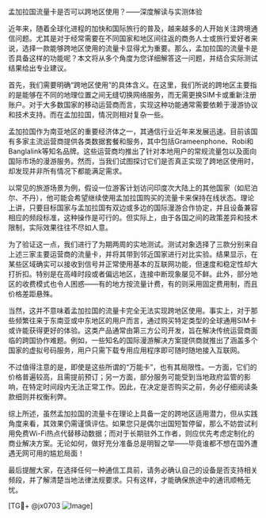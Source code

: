 孟加拉国流量卡是否可以跨地区使用？——深度解读与实测体验

近年来，随着全球化进程的加快和国际旅行的普及，越来越多的人开始关注跨境通信问题。尤其是对于经常需要在不同国家和地区间往返的商务人士或旅行爱好者来说，选择一款能够跨地区使用的流量卡显得尤为重要。那么，孟加拉国的流量卡是否具备这样的功能呢？本文将从多个角度为您详细解答这一问题，并结合实际测试结果给出专业建议。

首先，我们需要明确“跨地区使用”的具体含义。在这里，我们所说的跨地区主要指的是能够在不同的地理位置之间无缝切换网络服务，而无需更换SIM卡或重新注册账户。对于大多数国家的移动运营商而言，实现这种功能通常需要依赖于漫游协议和技术支持。而在孟加拉国，情况则相对复杂一些。

孟加拉国作为南亚地区的重要经济体之一，其通信行业近年来发展迅速。目前该国有多家主流运营商提供各类数据套餐和服务，其中包括Grameenphone、Robi和Banglalink等知名品牌。这些运营商均推出了针对本地用户的常规流量包以及面向国际市场的漫游服务。然而，当我们试图探讨它们是否真正实现了跨地区使用时，却发现并非所有情况下都能满足需求。

以常见的旅游场景为例，假设一位游客计划访问印度次大陆上的其他国家（如尼泊尔、不丹），他可能会希望继续使用孟加拉国购买的流量卡来保持在线状态。理论上讲，只要目标国家与孟加拉国有双边或多边的国际漫游合作协定，并且设备兼容相应的频段标准，这种操作是可行的。但实际上，由于各国之间的政策差异和技术限制，实际效果往往不尽如人意。

为了验证这一点，我们进行了为期两周的实地测试。测试对象选择了三款分别来自上述三家主要运营商的流量卡，并将其带到邻近国家进行对比实验。结果显示，在某些区域确实可以接收到信号并正常使用基本的互联网功能，但速度和稳定性却大打折扣。特别是在高峰时段或者偏远地区，连接中断现象屡见不鲜。此外，部分地区的收费模式也令人困惑——有的地方按流量计费，有的则采用固定费用制，而且价格差距悬殊。

当然，这并不意味着孟加拉国的流量卡完全无法实现跨地区使用。事实上，对于那些频繁往来于东南亚或中东地区的用户而言，通过购买特定类型的全球通用SIM卡或许能获得更好的体验。这类产品通常由第三方公司开发，旨在解决传统运营商面临的跨国协作难题。例如，一些知名的国际漫游解决方案提供商就推出了涵盖多个国家的虚拟号码服务，用户只需下载专用应用程序即可随时随地接入互联网。

不过值得注意的是，即使是这些所谓的“万能卡”，也有其局限性。一方面，它们的价格普遍较高，且需提前预订；另一方面，部分服务可能受到当地政府监管的影响，在特定时间段内无法正常工作。因此，在决定是否购买之前，务必仔细阅读条款细则并权衡利弊。

综上所述，虽然孟加拉国的流量卡在理论上具备一定的跨地区适用潜力，但从实践角度来看，其效果仍需谨慎评估。如果您只是偶尔出国短暂停留，那么不妨尝试利用免费Wi-Fi热点代替移动数据；而对于长期驻外工作者，则应优先考虑定制化的商业解决方案。无论如何，做好充分准备总是明智之举——毕竟谁都不想在国外遭遇无网可用的尴尬局面！

最后提醒大家，在选择任何一种通信工具前，请务必确认自己的设备是否支持相关频段，并了解清楚当地法律法规要求。只有这样，才能确保旅途中的通讯顺畅无忧。

[TG💪+ @jx0703 ![Image](https://github.com/user-attachments/assets/dbca1d08-cadb-493c-b0ec-ad6f7a83f270)]